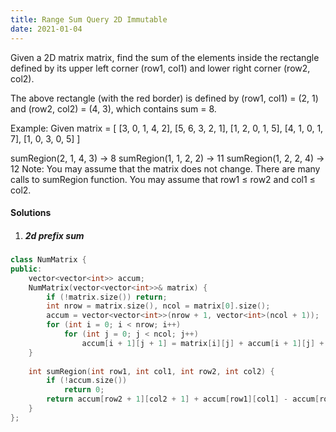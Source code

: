 ```yaml
---
title: Range Sum Query 2D Immutable
date: 2021-01-04
---
```

Given a 2D matrix matrix, find the sum of the elements inside the rectangle defined by its upper left corner (row1, col1) and lower right corner (row2, col2).


The above rectangle (with the red border) is defined by (row1, col1) = (2, 1) and (row2, col2) = (4, 3), which contains sum = 8.

Example:
Given matrix = [
  [3, 0, 1, 4, 2],
  [5, 6, 3, 2, 1],
  [1, 2, 0, 1, 5],
  [4, 1, 0, 1, 7],
  [1, 0, 3, 0, 5]
]

sumRegion(2, 1, 4, 3) -> 8
sumRegion(1, 1, 2, 2) -> 11
sumRegion(1, 2, 2, 4) -> 12
Note:
You may assume that the matrix does not change.
There are many calls to sumRegion function.
You may assume that row1 ≤ row2 and col1 ≤ col2.


#### Solutions

1. ##### 2d prefix sum


```cpp
class NumMatrix {
public:
    vector<vector<int>> accum;
    NumMatrix(vector<vector<int>>& matrix) {
        if (!matrix.size()) return;
        int nrow = matrix.size(), ncol = matrix[0].size();
        accum = vector<vector<int>>(nrow + 1, vector<int>(ncol + 1));
        for (int i = 0; i < nrow; i++)
            for (int j = 0; j < ncol; j++)
                accum[i + 1][j + 1] = matrix[i][j] + accum[i + 1][j] + accum[i][j + 1] - accum[i][j];
    }
    
    int sumRegion(int row1, int col1, int row2, int col2) {
        if (!accum.size())
            return 0;
        return accum[row2 + 1][col2 + 1] + accum[row1][col1] - accum[row1][col2 + 1] - accum[row2  + 1][col1];
    }
};
```